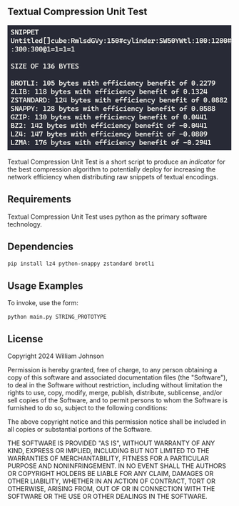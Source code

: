 ## Textual Compression Unit Test

![Textual Compression Unit Test](sample.png)

Textual Compression Unit Test is a short script to produce an _indicator_ for the best compression algorithm to potentially deploy for increasing the network efficiency when distributing raw snippets of textual encodings.

## Requirements

Textual Compression Unit Test uses python as the primary software technology.

## Dependencies

```
pip install lz4 python-snappy zstandard brotli
```

## Usage Examples

To invoke, use the form:

```
python main.py STRING_PROTOTYPE
```

## License

Copyright 2024 William Johnson

Permission is hereby granted, free of charge, to any person obtaining a copy of this software and associated documentation files (the "Software"), to deal in the Software without restriction, including without limitation the rights to use, copy, modify, merge, publish, distribute, sublicense, and/or sell copies of the Software, and to permit persons to whom the Software is furnished to do so, subject to the following conditions:

The above copyright notice and this permission notice shall be included in all copies or substantial portions of the Software.

THE SOFTWARE IS PROVIDED "AS IS", WITHOUT WARRANTY OF ANY KIND, EXPRESS OR IMPLIED, INCLUDING BUT NOT LIMITED TO THE WARRANTIES OF MERCHANTABILITY, FITNESS FOR A PARTICULAR PURPOSE AND NONINFRINGEMENT. IN NO EVENT SHALL THE AUTHORS OR COPYRIGHT HOLDERS BE LIABLE FOR ANY CLAIM, DAMAGES OR OTHER LIABILITY, WHETHER IN AN ACTION OF CONTRACT, TORT OR OTHERWISE, ARISING FROM, OUT OF OR IN CONNECTION WITH THE SOFTWARE OR THE USE OR OTHER DEALINGS IN THE SOFTWARE.
